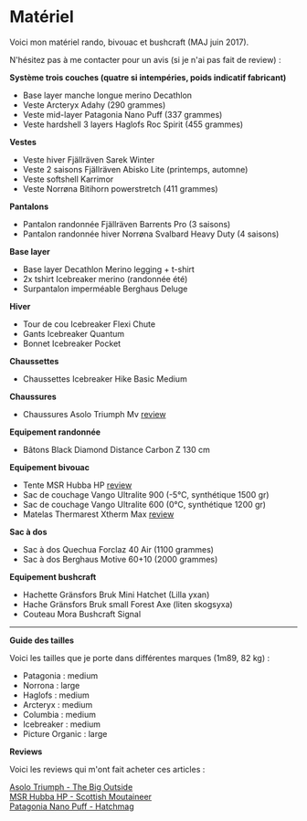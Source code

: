 # Matériel
Voici mon matériel rando, bivouac et bushcraft (MAJ juin 2017).

N'hésitez pas à me contacter pour un avis (si je n'ai pas fait de review) :

**Système trois couches (quatre si intempéries, poids indicatif fabricant)**

- Base layer manche longue merino Decathlon
- Veste Arcteryx Adahy (290 grammes)
- Veste mid-layer Patagonia Nano Puff (337 grammes)
- Veste hardshell 3 layers Haglofs Roc Spirit (455 grammes)

**Vestes**

- Veste hiver Fjällräven Sarek Winter  
- Veste 2 saisons Fjällräven Abisko Lite (printemps, automne)
- Veste softshell Karrimor
- Veste Norrøna Bitihorn powerstretch (411 grammes)

**Pantalons**

- Pantalon randonnée Fjällräven Barrents Pro (3 saisons)
- Pantalon randonnée hiver Norrøna Svalbard Heavy Duty (4 saisons)

**Base layer**

- Base layer Decathlon Merino legging + t-shirt 
- 2x tshirt Icebreaker merino (randonnée été)
- Surpantalon imperméable Berghaus Deluge

**Hiver**

- Tour de cou Icebreaker Flexi Chute
- Gants Icebreaker Quantum
- Bonnet Icebreaker Pocket

**Chaussettes**

- Chaussettes Icebreaker Hike Basic Medium

**Chaussures**

- Chaussures Asolo Triumph Mv [review](https://voyage.wains.be/Tests%20de%20mate%CC%81riel/20151017-Asolo-Triumph.md)

**Equipement randonnée** 

- Bâtons Black Diamond Distance Carbon Z 130 cm

**Equipement bivouac**

- Tente MSR Hubba HP [review](https://voyage.wains.be/Tests%20de%20mate%CC%81riel/20151110-MSR-hubba-hp.md)
- Sac de couchage Vango Ultralite 900 (-5°C, synthétique 1500 gr)
- Sac de couchage Vango Ultralite 600 (0°C, synthétique 1200 gr)
- Matelas Thermarest Xtherm Max [review](https://voyage.wains.be/Tests%20de%20mate%CC%81riel/20151017-thermarest-xtherm-max.md)

**Sac à dos**

- Sac à dos Quechua Forclaz 40 Air (1100 grammes)
- Sac à dos Berghaus Motive 60+10 (2000 grammes)

**Equipement bushcraft**

- Hachette Gränsfors Bruk Mini Hatchet (Lilla yxan)
- Hache Gränsfors Bruk small Forest Axe (liten skogsyxa)
- Couteau Mora Bushcraft Signal

---

**Guide des tailles**

Voici les tailles que je porte dans différentes marques (1m89, 82 kg) :

- Patagonia : medium
- Norrona : large
- Haglofs : medium
- Arcteryx : medium
- Columbia : medium
- Icebreaker : medium
- Picture Organic : large

**Reviews**

Voici les reviews qui m'ont fait acheter ces articles :

[Asolo Triumph - The Big Outside](http://thebigoutside.com/gear-review-asolo-triumph-gv-gtx-and-tacoma-gv-boots/)  
[MSR Hubba HP - Scottish Moutaineer](http://scottishmountaineer.com/msr-hubba-hp-review/)  
[Patagonia Nano Puff - Hatchmag](http://www.hatchmag.com/articles/review-patagonia-nano-puff-jacket-full-zip/771425)